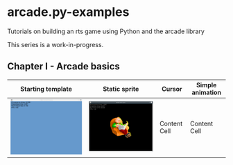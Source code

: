 # arcade.py-examples
Tutorials on building an rts game using Python and the arcade library

This series is a work-in-progress.

## Chapter I - Arcade basics

| Starting template  | Static sprite | Cursor | Simple animation |
| ------------- | ------------- | ------------- | ------------- |
| ![Starting template](/tutorials/00_baldies_arcade_template.gif)  | ![Static sprite](/tutorials/01_static_sprite.png) | Content Cell  | Content Cell  |
